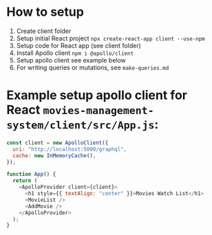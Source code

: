 # How to setup

1. Create client folder
2. Setup initial React project `npx create-react-app client --use-npm`
3. Setup code for React app (see client folder)
4. Install Apollo client `npm i @apollo/client`
5. Setup apollo client see example below
6. For writing queries or mutations, see `make-queries.md`

# Example setup apollo client for React `movies-management-system/client/src/App.js`:

```javascript
const client = new ApolloClient({
  uri: "http://localhost:5000/graphql",
  cache: new InMemoryCache(),
});

function App() {
  return (
    <ApolloProvider client={client}>
      <h1 style={{ textAlign: "center" }}>Movies Watch List</h1>
      <MovieList />
      <AddMovie />
    </ApolloProvider>
  );
}
```
